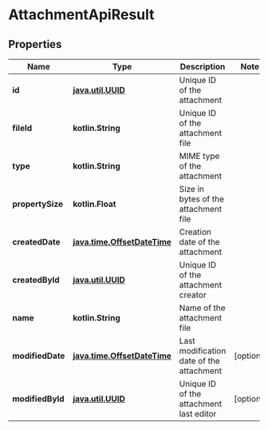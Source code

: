 
# AttachmentApiResult

## Properties
| Name | Type | Description | Notes |
| ------------ | ------------- | ------------- | ------------- |
| **id** | [**java.util.UUID**](java.util.UUID.md) | Unique ID of the attachment |  |
| **fileId** | **kotlin.String** | Unique ID of the attachment file |  |
| **type** | **kotlin.String** | MIME type of the attachment |  |
| **propertySize** | **kotlin.Float** | Size in bytes of the attachment file |  |
| **createdDate** | [**java.time.OffsetDateTime**](java.time.OffsetDateTime.md) | Creation date of the attachment |  |
| **createdById** | [**java.util.UUID**](java.util.UUID.md) | Unique ID of the attachment creator |  |
| **name** | **kotlin.String** | Name of the attachment file |  |
| **modifiedDate** | [**java.time.OffsetDateTime**](java.time.OffsetDateTime.md) | Last modification date of the attachment |  [optional] |
| **modifiedById** | [**java.util.UUID**](java.util.UUID.md) | Unique ID of the attachment last editor |  [optional] |




